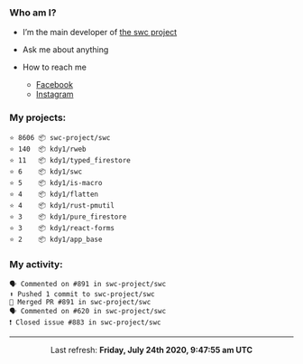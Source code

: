 ### Who am I?

- I’m the main developer of [the swc project](https://github.com/swc-project/swc)

- Ask me about anything

- How to reach me
  - [Facebook](https://www.facebook.com/profile.php?id=100024888122318)
  - [Instagram](https://www.instagram.com/kdy1123/)

### My projects:

```
⭐️ 8606 📦 swc-project/swc
⭐️ 140  📦 kdy1/rweb
⭐️ 11   📦 kdy1/typed_firestore
⭐️ 6    📦 kdy1/swc
⭐️ 5    📦 kdy1/is-macro
⭐️ 4    📦 kdy1/flatten
⭐️ 4    📦 kdy1/rust-pmutil
⭐️ 3    📦 kdy1/pure_firestore
⭐️ 3    📦 kdy1/react-forms
⭐️ 2    📦 kdy1/app_base
```

### My activity:

```
🗣 Commented on #891 in swc-project/swc
⬆️ Pushed 1 commit to swc-project/swc
🎉 Merged PR #891 in swc-project/swc
🗣 Commented on #620 in swc-project/swc
❗️ Closed issue #883 in swc-project/swc
```

------------
<p align="center">Last refresh: <b>Friday, July 24th 2020, 9:47:55 am UTC</b></p>